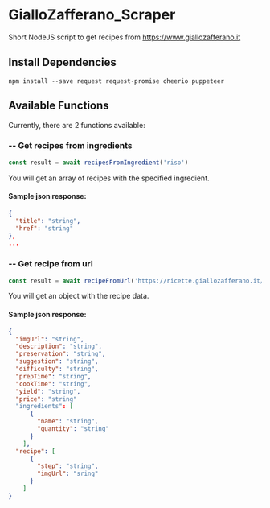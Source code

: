# GialloZafferano_Scraper

Short NodeJS script to get recipes from https://www.giallozafferano.it

## Install Dependencies
```
npm install --save request request-promise cheerio puppeteer
```

## Available Functions
Currently, there are 2 functions available:

### -- Get recipes from ingredients

``` js
const result = await recipesFromIngredient('riso')
```
You will get an array of recipes with the specified ingredient.
#### Sample json response:
``` json 
{
  "title": "string",
  "href": "string"
}, 
...
```

### -- Get recipe from url
``` js
const result = await recipeFromUrl('https://ricette.giallozafferano.it/Treccia-di-pasta-lievitata.html')
```
You will get an object with the recipe data.
#### Sample json response:
``` json 
{
  "imgUrl": "string",
  "description": "string",
  "preservation": "string",
  "suggestion": "string",
  "difficulty": "string",
  "prepTime": "string",
  "cookTime": "string",
  "yield": "string",
  "price": "string"
  "ingredients": [
      {
        "name": "string",
        "quantity": "string"
      }
    ],
  "recipe": [
      {
        "step": "string",
        "imgUrl": "sring"
      }
    ]  
}
```
